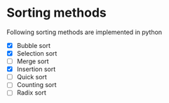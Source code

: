 # Sorting methods
Following sorting methods are implemented in python
* [X] Bubble sort
* [X] Selection sort
* [ ] Merge sort
* [X] Insertion sort
* [ ] Quick sort
* [ ] Counting sort
* [ ] Radix sort
